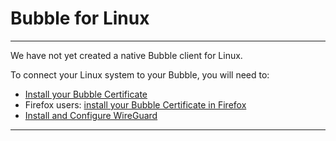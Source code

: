 Bubble for Linux
================

----

We have not yet created a native Bubble client for Linux.

To connect your Linux system to your Bubble, you will need to:

  * [Install your Bubble Certificate](https://github.com/getbubblenow/bubble-docs/blob/master/cert_instructions/linux_cert.md)
  * Firefox users: [install your Bubble Certificate in Firefox](https://github.com/getbubblenow/bubble-docs/blob/master/cert_instructions/firefox_cert.md)
  * [Install and Configure WireGuard](https://github.com/getbubblenow/bubble-docs/blob/master/vpn_instructions/linux_vpn.md)

----
